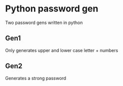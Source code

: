 # Python password gen

 Two password gens written in python

## Gen1

 Only generates upper and lower case letter + numbers

## Gen2

 Generates a strong password
